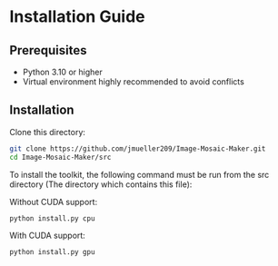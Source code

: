 # Installation Guide

## Prerequisites
- Python 3.10 or higher
- Virtual environment highly recommended to avoid conflicts

## Installation

Clone this directory:
```bash
git clone https://github.com/jmueller209/Image-Mosaic-Maker.git
cd Image-Mosaic-Maker/src
```

To install the toolkit, the following command must be run from the src directory (The directory which contains this file):

Without CUDA support:
```bash
python install.py cpu
```

With CUDA support:

```bash
python install.py gpu
```
